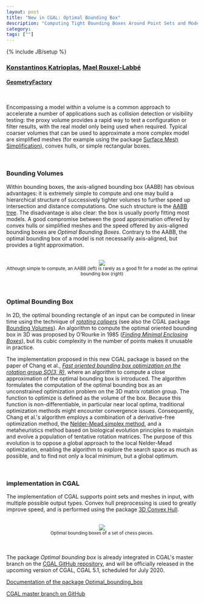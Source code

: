 ```yaml
---
layout: post
title: "New in CGAL: Optimal Bounding Box"
description: "Computing Tight Bounding Boxes Around Point Sets and Models"
category:
tags: [""]
---
```

{% include JB/setup %}

<h3><a href="https://dikatrio.xyz/">Konstantinos Katrioplas</a>, <a href="https://geometryfactory.com/who-we-are/">Mael Rouxel-Labbé</a></h3>
<h4><a href="https://geometryfactory.com/">GeometryFactory</a></h4>

<br>

<p>Encompassing a model within a volume is a common approach to accelerate
a number of applications such as collision detection or visibility testing:
the proxy volume provides a rapid way to test a configuration or filter results,
with the real model only being used when required.
Typical coarser volumes that can be used to approximate a more complex
model are simplified meshes (for example using the package
<a href="https://cgal.geometryfactory.com/CGAL/doc/master/Surface_mesh_simplification/index.html#Chapter_Triangulated_Surface_Mesh_Simplification">Surface Mesh Simplification</a>),
convex hulls, or simple rectangular boxes.<p>

<br>

<h3>Bounding Volumes</h3>

<p>Within bounding boxes, the axis-aligned bounding box (AABB) has obvious advantages:
it is extremely simple to compute and one may build a hierarchical
structure of successively tighter volumes to further speed up intersection and distance computations.
One such structure is the
<a href="https://cgal.geometryfactory.com/CGAL/doc/master/AABB_tree/index.html#Chapter_3D_Fast_Intersection_and_Distance_Computation">AABB tree</a>.
The disadvantage is also clear: the box is usually poorly fitting most models.
A good compromise between the good approximation offered by convex hulls or simplified meshes
and the speed offered by axis-aligned bounding boxes are <em>Optimal Bounding Boxes</em>.
Contrary to the AABB, the optimal bounding box of a model is not necessarily axis-aligned,
but provides a tight approximation.</p>

<br>
<div style="text-align:center;">
  <a href="../../../../images/aabb_vs_obb.png"><img src="../../../../images/aabb_vs_obb.png" style="max-width:95%"/></a><br>
  <small>Although simple to compute, an AABB (left) is rarely as a good fit for a model as the optimal bounding box (right)</small>
  <!-- model: https://www.myminifactory.com/object/3d-print-chinese-new-year-dragon-incense-holder-5476 -->
</div>
<br>

<br>

<h3>Optimal Bounding Box</h3>

<p>In 2D, the optimal bounding rectangle of an input can be computed in linear time
using the technique of <a href="https://en.wikipedia.org/wiki/Rotating_calipers"><em>rotating calipers</em></a>
(see also the CGAL package <a href="https://cgal.geometryfactory.com/CGAL/doc/master/Bounding_volumes/index.html#Chapter_Bounding_Volumes">Bounding Volumes</a>).
An algorithm to compute the optimal oriented bounding box in 3D was proposed
by O’Rourke in 1985 (<a href="http://cs.smith.edu/~jorourke/Papers/MinVolBox.pdf"><em>Finding Minimal Enclosing Boxes</em></a>),
but its cubic complexity in the number of points makes it unusable in practice.</p>

<p>The implementation proposed in this new CGAL package is based on the paper of Chang et al.,
<a href="http://citeseerx.ist.psu.edu/viewdoc/download?doi=10.1.1.717.9566&rep=rep1&type=pdf"><em>
Fast oriented bounding box optimization on the rotation group SO(3, R)</em></a>,
where an algorithm to compute a close approximation of the optimal
bounding box is introduced. The algorithm formulates the computation
of the optimal bounding box as an unconstrained optimization problem
on the 3D matrix rotation group. The function to optimize is defined
as the volume of the box. Because this function is non-differentiable,
in particular near local optima, traditional optimization methods
might encounter convergence issues.
Consequently, Chang et al.'s algorithm employs a combination
of a derivative-free optimization method, the
<a href="https://en.wikipedia.org/wiki/Nelder%E2%80%93Mead_method">Nelder-Mead simplex method</a>, and a metaheuristics method based on
biological evolution principles to maintain and evolve a population of tentative
rotation matrices. The purpose of this evolution is to oppose
a global approach to the local Nelder-Mead optimization,
enabling the algorithm to explore the search space as much as possible,
and to find not only a local minimum, but a global optimum.</p>

<br>

<h3>implementation in CGAL</h3>

<p>The implementation of CGAL supports point sets and meshes in input, with multiple possible output types.
Convex hull preprocessing is used to greatly improve speed, and is performed using the package
<a href="https://cgal.geometryfactory.com/CGAL/doc/master/Convex_hull_3/index.html#Chapter_3D_Convex_Hulls">3D Convex Hull</a>.</p>

<br>
<div style="text-align:center;">
  <a href="../../../../images/obb_chess.png"><img src="../../../../images/obb_chess.png" style="max-width:95%"/></a><br>
  <small>Optimal bounding boxes of a set of chess pieces.</small>
  <!-- chess pieces from https://www.myminifactory.com/object/3d-print-chess-game-set-26114 -->
</div>
<br>

<br>

<p>The package <em>Optimal bounding box</em> is already integrated in CGAL's master branch
on the <a href="https://github.com/CGAL/cgal/">CGAL GitHub repository</a>, and will be
officially released in the upcoming version of CGAL, CGAL 5.1, scheduled for July 2020.</p>

<i class="glyphicon glyphicon-book"></i>
<a href="https://cgal.geometryfactory.com/CGAL/doc/master/Optimal_bounding_box/index.html#Chapter_Building_Optimal_Bounding_Box">Documentation of the package Optimal_bounding_box</a> <br>

<i class="glyphicon glyphicon-download"></i>
<a href="https://github.com/CGAL/cgal/tree/master">CGAL master branch on GitHub</a>
